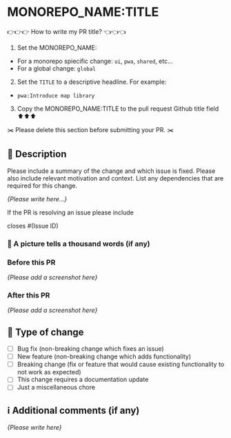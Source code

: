 # MONOREPO_NAME:TITLE

👉👉👉 How to write my PR title? 👈👈👈

1. Set the MONOREPO_NAME:

- For a monorepo spiecific change: `ui`, `pwa`, `shared`, etc...
- For a global change: `global`

2. Set the `TITLE` to a descriptive headline. For example:

- `pwa:Introduce map library`

3. Copy the MONOREPO_NAME:TITLE to the pull request Github title field ⬆️⬆️⬆️

✂️  Please delete this section before submitting your PR. ✂️

## 📝 Description

Please include a summary of the change and which issue is fixed. Please also include relevant motivation and context. List any dependencies that are required for this change.

_{Please write here...}_

If the PR is resolving an issue please include

closes #(Issue ID)

### 📸 A picture tells a thousand words (if any)

### Before this PR

_{Please add a screenshot here}_

### After this PR

_{Please add a screenshot here}_

## 🛂 Type of change

- [ ] Bug fix (non-breaking change which fixes an issue)
- [ ] New feature (non-breaking change which adds functionality)
- [ ] Breaking change (fix or feature that would cause existing functionality to not work as expected)
- [ ] This change requires a documentation update
- [ ] Just a miscellaneous chore

## ℹ️ Additional comments (if any)

_{Please write here}_
